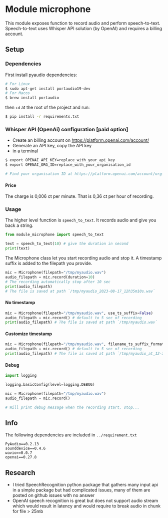 # Module microphone

This module exposes function to record audio and perform speech-to-text.
Speech-to-text uses Whisper API solution (by OpenAI) and requires a billing account.

## Setup

### Dependencies

First install pyaudio dependencies:

```sh
# For Linux
$ sudo apt-get install portaudio19-dev
# For Macos
$ brew install portaudio

```

then `cd` at the root of the project and run:

```sh
$ pip install -r requirements.txt
```

### Whisper API (OpenAi) configuration [paid option]

- Create an billing account on https://platform.openai.com/account/
- Generate an API key, copy the API key
- in a terminal 

``` sh
$ export OPENAI_API_KEY=replace_with_your_api_key
$ export OPENAI_ORG_ID=replace_with_your_organisation_id

# Find your organisation ID at https://platform.openai.com/account/org-settings
```

#### Price

The charge is 0,006 ct per minute. That is 0,36 ct per hour of recording.


### Usage

The higher level function is `speech_to_text`. It records audio and give you back a string.

``` py
from module_microphone import speech_to_text

text = speech_to_text(10) # give the duration in second
print(text)
```
The Microphone class let you start recording audio and stop it. A timestamp suffix is added to the filepath you provide.

``` py
mic = Microphone(filepath="/tmp/myaudio.wav")
audio_filepath = mic.record(duration=10)
# The recording automatically stop after 10 sec
print(audio_filepath)
# The file is saved at path `/tmp/myaudio_2023-08-17_12h35m10s.wav`

```

#### No timestamp

``` py
mic = Microphone(filepath="/tmp/myaudio.wav", use_ts_suffix=False)
audio_filepath = mic.record() # default to 5 sec of recording
print(audio_filepath) # The file is saved at path `/tmp/myaudio.wav`

```

#### Customize timestamp

``` py
mic = Microphone(filepath="/tmp/myaudio.wav", filename_ts_suffix_format = "_at_%H-%M")
audio_filepath = mic.record() # default to 5 sec of recording
print(audio_filepath) # The file is saved at path `/tmp/myaudio_at_12-36.wav`

```

#### Debug

``` py
import logging

logging.basicConfig(level=logging.DEBUG)

mic = Microphone(filepath="/tmp/myaudio.wav")
audio_filepath = mic.record()

# Will print debug message when the recording start, stop...
```

## Info

The following dependencies are included in `../requirement.txt`
```
PyAudio==0.2.13
sounddevice==0.4.6
wavio==0.0.7
openai==0.27.8
```


## Research

- I tried SpeechRecognition python package that gathers many input api in a simple package but had complicated issues, many of them are posted on github issues with no answer
- OpenAI speech recognition is great but does not support audio stream which would result in latency and would require to break audio in chunk for file > 25mb
